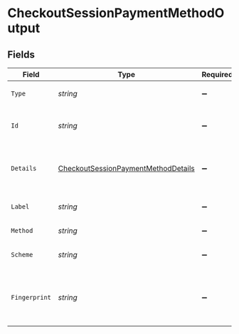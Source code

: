 # CheckoutSessionPaymentMethodOutput


## Fields

| Field                                                                                                 | Type                                                                                                  | Required                                                                                              | Description                                                                                           | Example                                                                                               |
| ----------------------------------------------------------------------------------------------------- | ----------------------------------------------------------------------------------------------------- | ----------------------------------------------------------------------------------------------------- | ----------------------------------------------------------------------------------------------------- | ----------------------------------------------------------------------------------------------------- |
| `Type`                                                                                                | *string*                                                                                              | :heavy_minus_sign:                                                                                    | Always `payment-method`                                                                               | payment-method                                                                                        |
| `Id`                                                                                                  | *string*                                                                                              | :heavy_minus_sign:                                                                                    | The ID of the payment method.                                                                         | ef9496d8-53a5-4aad-8ca2-00eb68334389                                                                  |
| `Details`                                                                                             | [CheckoutSessionPaymentMethodDetails](../../Models/Components/CheckoutSessionPaymentMethodDetails.md) | :heavy_minus_sign:                                                                                    | Details for credit or debit card payment method.                                                      |                                                                                                       |
| `Label`                                                                                               | *string*                                                                                              | :heavy_minus_sign:                                                                                    | The last 4 digits of the the card.                                                                    | 1234                                                                                                  |
| `Method`                                                                                              | *string*                                                                                              | :heavy_minus_sign:                                                                                    | Always `card`                                                                                         | card                                                                                                  |
| `Scheme`                                                                                              | *string*                                                                                              | :heavy_minus_sign:                                                                                    | The scheme of the card.                                                                               | visa                                                                                                  |
| `Fingerprint`                                                                                         | *string*                                                                                              | :heavy_minus_sign:                                                                                    | The unique hash derived from the card number.                                                         | a50b85c200ee0795d6fd33a5c66f37a4564f554355c5b46a756aac485dd168a4                                      |